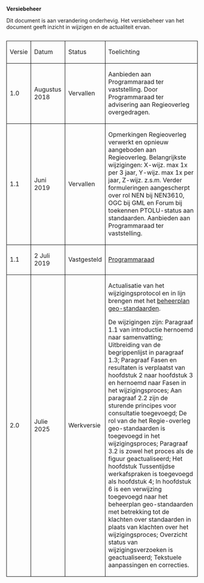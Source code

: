 **Versiebeheer**

Dit document is aan verandering onderhevig. Het versiebeheer van het document geeft inzicht in wijzigen en de actualiteit ervan.

<table style='width: 100%;'><caption></caption>
<colgroup><col id='col1' style='width: 9.801876955161628%;'>
<col id='col2' style='width: 18.06279689491368%;'>
<col id='col3' style='width: 14.78391843355347%;'>
<col id='col4' style='width: 57.35140771637121%;'>
</colgroup>
<tbody><tr><td class='left' style='border-top: 0.5pt solid #000000; border-left: 0.5pt solid #000000; border-bottom: 0.5pt solid #000000; border-right: 0.5pt solid #000000;'><p id='1818B153'>Versie </p></td>
<td class='left' style='border-top: 0.5pt solid #000000; border-left: 0.5pt solid #000000; border-bottom: 0.5pt solid #000000; border-right: 0.5pt solid #000000;'><p id='065781CA'>Datum</p></td>
<td class='left' style='border-top: 0.5pt solid #000000; border-left: 0.5pt solid #000000; border-bottom: 0.5pt solid #000000; border-right: 0.5pt solid #000000;'><p id='661AE48B'>Status</p></td>
<td class='left' style='border-top: 0.5pt solid #000000; border-left: 0.5pt solid #000000; border-bottom: 0.5pt solid #000000; border-right: 0.5pt solid #000000;'><p id='30BE913F'>Toelichting</p></td>
</tr>
<tr><td class='left' style='border-top: 0.5pt solid #000000; border-left: 0.5pt solid #000000; border-bottom: 0.5pt solid #000000; border-right: 0.5pt solid #000000;'><p id='6688B0A3'>1.0</p></td>
<td class='left' style='border-top: 0.5pt solid #000000; border-left: 0.5pt solid #000000; border-bottom: 0.5pt solid #000000; border-right: 0.5pt solid #000000;'><p id='24ED4FA2'>Augustus 2018</p></td>
<td class='left' style='border-top: 0.5pt solid #000000; border-left: 0.5pt solid #000000; border-bottom: 0.5pt solid #000000; border-right: 0.5pt solid #000000;'><p id='3F14BB57'>Vervallen </p></td>
<td class='left' style='border-top: 0.5pt solid #000000; border-left: 0.5pt solid #000000; border-bottom: 0.5pt solid #000000; border-right: 0.5pt solid #000000;'><p id='1963C902'>Aanbieden aan Programmaraad ter vaststelling. Door Programmaraad ter advisering aan Regieoverleg overgedragen.</p></td>
</tr>
<tr><td class='left' style='border-top: 0.5pt solid #000000; border-left: 0.5pt solid #000000; border-bottom: 0.5pt solid #000000; border-right: 0.5pt solid #000000;'><p id='6DF8D428'>1.1</p></td>
<td class='left' style='border-top: 0.5pt solid #000000; border-left: 0.5pt solid #000000; border-bottom: 0.5pt solid #000000; border-right: 0.5pt solid #000000;'><p id='7DEFEE46'>Juni 2019</p></td>
<td class='left' style='border-top: 0.5pt solid #000000; border-left: 0.5pt solid #000000; border-bottom: 0.5pt solid #000000; border-right: 0.5pt solid #000000;'><p id='7894FB6C'>Vervallen</p></td>
<td class='left' style='border-top: 0.5pt solid #000000; border-left: 0.5pt solid #000000; border-bottom: 0.5pt solid #000000; border-right: 0.5pt solid #000000;'><p id='067E5227'>Opmerkingen Regieoverleg verwerkt en opnieuw aangeboden aan Regieoverleg. Belangrijkste wijzigingen: X-wijz. max 1x per 3 jaar, Y-wijz. max 1x per jaar, Z-wijz. z.s.m. Verder formuleringen aangescherpt over rol NEN bij NEN3610, OGC bij GML en Forum bij toekennen PTOLU-status aan standaarden. Aanbieden aan Programmaraad ter vaststelling.</p></td>
</tr>
<tr><td class='left' style='border-top: 0.5pt solid #000000; border-left: 0.5pt solid #000000; border-bottom: 0.5pt solid #000000; border-right: 0.5pt solid #000000;'><p id='3B3C6C9D'>1.1</p></td>
<td class='left' style='border-top: 0.5pt solid #000000; border-left: 0.5pt solid #000000; border-bottom: 0.5pt solid #000000; border-right: 0.5pt solid #000000;'><p id='181F9C6D'>2 Juli 2019</p></td>
<td class='left' style='border-top: 0.5pt solid #000000; border-left: 0.5pt solid #000000; border-bottom: 0.5pt solid #000000; border-right: 0.5pt solid #000000;'><p id='0FC0CFD3'>Vastgesteld </p></td>
<td class='left' style='border-top: 0.5pt solid #000000; border-left: 0.5pt solid #000000; border-bottom: 0.5pt solid #000000; border-right: 0.5pt solid #000000;'><p id='72F19D67'><a href='https://www.geonovum.nl/over-geonovum/wie-wij-zijn' target='_blank'>Programmaraad</a></p></td>
</tr>
<tr><td class='left' style='border-top: 0.5pt solid #000000; border-left: 0.5pt solid #000000; border-bottom: 0.5pt solid #000000; border-right: 0.5pt solid #000000;'><p id='6E7C7582'>2.0</p></td>
<td class='left' style='border-top: 0.5pt solid #000000; border-left: 0.5pt solid #000000; border-bottom: 0.5pt solid #000000; border-right: 0.5pt solid #000000;'><p id='37B4DEAF'>Julie 2025</p></td>
<td class='left' style='border-top: 0.5pt solid #000000; border-left: 0.5pt solid #000000; border-bottom: 0.5pt solid #000000; border-right: 0.5pt solid #000000;'><p id='30CFAD20'>Werkversie </p></td>
<td class='left' style='border-top: 0.5pt solid #000000; border-left: 0.5pt solid #000000; border-bottom: 0.5pt solid #000000; border-right: 0.5pt solid #000000;'><p id='275F95BF'>Actualisatie van het wijzigingsprotocol en in lijn brengen met het <a href='https://docs.geostandaarden.nl/gbd/gsb/' target='_blank'>beheerplan geo-standaarden</a>. </p><p id='2A317E64'>De wijzigingen zijn: Paragraaf 1.1 van introductie hernoemd naar samenvatting; Uitbreiding van de begrippenlijst in paragraaf 1.3; Paragraaf Fasen en resultaten is verplaatst van hoofdstuk 2 naar hoofdstuk 3 en hernoemd naar Fasen in het wijzigingsproces; Aan paragraaf 2.2 zijn de sturende principes voor consultatie toegevoegd; De rol van de het Regie-overleg geo-standaarden is toegevoegd in het wijzigingsproces; Paragraaf 3.2 is zowel het proces als de figuur geactualiseerd; Het hoofdstuk Tussentijdse werkafspraken is toegevoegd als hoofdstuk 4; In hoofdstuk 6 is een verwijzing toegevoegd naar het beheerplan geo-standaarden met betrekking tot  de klachten over standaarden in plaats van klachten over het wijzigingsproces; Overzicht status van wijzigingsverzoeken is geactualiseerd; Tekstuele aanpassingen en correcties.</p></td>
</tr>
</tbody>
</table>

